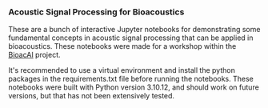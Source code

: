 ### Acoustic Signal Processing for Bioacoustics

These are a bunch of interactive Jupyter notebooks for demonstrating some fundamental concepts in acoustic signal processing that can be applied in bioacoustics. These notebooks were made for a workshop within the [BioacAI](https://bioacousticai.eu) project. 

It's recommended to use a virtual environment and install the python packages in the requirements.txt file before running the notebooks. These notebooks were built with Python version 3.10.12, and should work on future versions, but that has not been extensively tested.